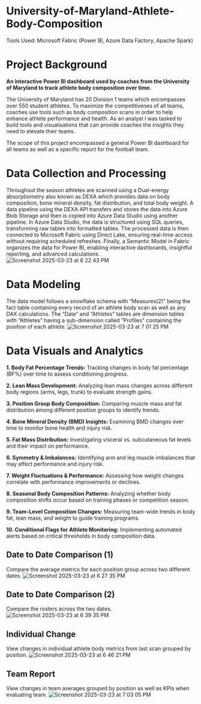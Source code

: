 # University-of-Maryland-Athlete-Body-Composition
Tools Used: Microsoft Fabric (Power BI, Azure Data Factory, Apache Spark)
# Project Background
**An interactive Power BI dashboard used by coaches from the University of Maryland to track athlete body composition over time.**

The University of Maryland has 20 Division 1 teams which encompasses over 550 student athletes. To maximize the competitivenes of all teams, coaches use tools such as body composition scans in order to help enhance athlete performance and health. As an analyst I was tasked to build tools and visualisations that can provide coaches the insights they need to elevate their teams.

The scope of this project encompassed a general Power BI dashboard for all teams as well as a specific report for the football team. 
# Data Collection and Processing
Throughout the season athletes are scanned using a Dual-energy absorptiometry also known as DEXA which provides data on body composition, bone mineral density, fat distribution, and total body weight. A data pipeline using the DEXA API transfers and stores the data into Azure Blob Storage and then is copied into Azure Data Studio using another pipeline. In Azure Data Studio, the data is structured using SQL queries, transforming raw tables into formatted tables. The processed data is then connected to Microsoft Fabric using Direct Lake, ensuring real-time access without requiring scheduled refreshes. Finally, a Semantic Model in Fabric organizes the data for Power BI, enabling interactive dashboards, insightful reporting, and advanced calculations.
![Screenshot 2025-03-23 at 8 22 43 PM](https://github.com/user-attachments/assets/e0a0071d-628a-4413-b5d8-c880db938868)

# Data Modeling
The data model follows a snowflake schema with “Measures(2)” being the fact table containing every record of an athlete body scan as well as any DAX calculations. The “Date” and “Athletes” tables are dimension tables with “Athletes” having a sub-dimension called “Profiles" containing the position of each athlete.
![Screenshot 2025-03-23 at 7 01 25 PM](https://github.com/user-attachments/assets/6f81f406-99f5-4f95-a10f-f4b86cd2c65f)

# Data Visuals and Analytics
**1. Body Fat Percentage Trends:**
Tracking changes in body fat percentage (BF%) over time to assess conditioning progress.

**2. Lean Mass Development:**
Analyzing lean mass changes across different body regions (arms, legs, trunk) to evaluate strength gains.

**3. Position Group Body Composition:**
Comparing muscle mass and fat distribution among different position groups to identify trends.

**4. Bone Mineral Density (BMD) Insights:**
Examining BMD changes over time to monitor bone health and injury risk.

**5. Fat Mass Distribution:**
Investigating visceral vs. subcutaneous fat levels and their impact on performance.

**6. Symmetry & Imbalances:**
Identifying arm and leg muscle imbalances that may affect performance and injury risk.

**7. Weight Fluctuations & Performance:**
Assessing how weight changes correlate with performance improvements or declines.

**8. Seasonal Body Composition Patterns:**
Analyzing whether body composition shifts occur based on training phases or competition season.

**9. Team-Level Composition Changes:**
Measuring team-wide trends in body fat, lean mass, and weight to guide training programs.

**10. Conditional Flags for Athlete Monitoring:**
Implementing automated alerts based on critical thresholds in body composition data.

## Date to Date Comparison (1)
Compare the average metrics for each position group across two different dates.
![Screenshot 2025-03-23 at 6 27 35 PM](https://github.com/user-attachments/assets/e2c3da3b-144e-4368-b97f-619cadd736e2)
## Date to Date Comparison (2)
Compare the rosters across the two dates.
![Screenshot 2025-03-23 at 6 39 35 PM](https://github.com/user-attachments/assets/5dc393b3-f85f-4ba2-93d4-f32967c60723)
## Individual Change
View changes in individual athlete body metrics from last scan grouped by position.
![Screenshot 2025-03-23 at 6 46 21 PM](https://github.com/user-attachments/assets/7b8c5575-9458-4b11-84eb-1c921e371a25)
## Team Report
View changes in team averages grouped by position as well as KPIs when evaluating team.
![Screenshot 2025-03-23 at 7 03 05 PM](https://github.com/user-attachments/assets/aab4321e-b9f4-43d7-a134-5fa4927c5f83)

